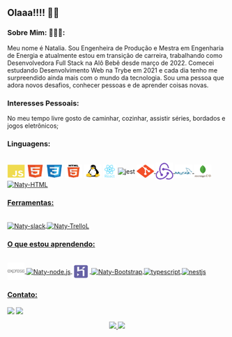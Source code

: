 ## Olaaa!!!! 👋🏿


<div>
 <h3 align="left"> Sobre Mim: 👩🏿‍💻:</h3>
 Meu nome é Natalia. Sou Engenheira de Produção e Mestra em Engenharia de Energia e atualmente estou em transição de carreira, trabalhando como   Desenvolvedora Full Stack na Alô Bebê desde março de 2022. 
 Comecei estudando Desenvolvimento Web na Trybe em 2021 e cada dia tenho me surpreendido ainda mais com o mundo da tecnologia.
 Sou uma pessoa que adora novos desafios, conhecer pessoas e de aprender coisas novas. 
</div>

<h3 align="left"> Interesses Pessoais:</h3>
No meu tempo livre gosto de caminhar, cozinhar, assistir séries, bordados e jogos eletrônicos;
  
<h3 align="left">Linguagens:</h3>
<div style="display: inline_block"><br>
  <img align="center" alt="Naty-Js" height="30" width="40" src="https://raw.githubusercontent.com/devicons/devicon/master/icons/javascript/javascript-plain.svg">
  <img align="center" alt="Naty-HTML" height="30" width="40" src="https://raw.githubusercontent.com/devicons/devicon/master/icons/html5/html5-original.svg">
  <img align="center" alt="Naty-CSS" height="30" width="40" src="https://raw.githubusercontent.com/devicons/devicon/master/icons/css3/css3-original.svg">
  <img align="center" alt="Naty-html5" src="https://raw.githubusercontent.com/devicons/devicon/master/icons/html5/html5-original-wordmark.svg" alt="html5"      width="40" height="30"/>   <img align="center" alt="Naty-LINUX5" src="https://raw.githubusercontent.com/devicons/devicon/master/icons/linux/linux-original.svg"  alt="linux" width="40" height="30"/> 
  <img align="center"alt="Naty-react" src="https://raw.githubusercontent.com/devicons/devicon/master/icons/react/react-original-wordmark.svg" alt="react" width="30" height="30"/> 
  <img align="center"src="https://www.vectorlogo.zone/logos/jestjsio/jestjsio-icon.svg" alt="jest" width="50" height="30"/> </a> <a href="https://www.linux.org/" target="_blank">
  <img align="center" alt="Naty-git" height="30" width="40" src="https://raw.githubusercontent.com/devicons/devicon/00f02ef57fb7601fd1ddcc2fe6fe670fef3ae3e4/icons/git/git-plain.svg">
  <img align="center"src="https://raw.githubusercontent.com/devicons/devicon/00f02ef57fb7601fd1ddcc2fe6fe670fef3ae3e4/icons/redux/redux-original.svg" alt="jest" width="40" height="40"/>
  <img align="center" alt="Naty-mysql" height="30" width="40"      src="https://raw.githubusercontent.com/devicons/devicon/00f02ef57fb7601fd1ddcc2fe6fe670fef3ae3e4/icons/mysql/mysql-plain-wordmark.svg">
  <img align="center" alt="Naty-HTML" height="30" width="40"        src="https://raw.githubusercontent.com/devicons/devicon/00f02ef57fb7601fd1ddcc2fe6fe670fef3ae3e4/icons/mongodb/mongodb-original-wordmark.svg">
  <img src="https://cdn.jsdelivr.net/gh/devicons/devicon/icons/docker/docker-original-wordmark.svg" align="center" alt="Naty-HTML" height="40" width="40" />
</div>

<h3 align="left">Ferramentas:</h3>
<div style="display: inline_block"><br>
  <img align="center" alt="Naty-slack" height="30" width="40" src="https://cdn.jsdelivr.net/gh/devicons/devicon/icons/slack/slack-original.svg">
  <img align="center" alt="Naty-TrelloL" height="30" width="40" src="https://cdn.jsdelivr.net/gh/devicons/devicon/icons/trello/trello-plain.svg">
 
 <h3 align="left">O que estou aprendendo:</h3>
 <div style="display: inline_block"><br>
   <img align="center" alt="Naty-express" height="40" width="40" src="https://raw.githubusercontent.com/devicons/devicon/master/icons/express/express-original-wordmark.svg"> 
   <img src="https://cdn.jsdelivr.net/gh/devicons/devicon/icons/nodejs/nodejs-original.svg" align="center" alt="Naty-node.js" height="40" width="40" />
   <img align="center" alt="Naty-heroku" height="30" width="40" src="https://raw.githubusercontent.com/devicons/devicon/master/icons/heroku/heroku-plain.svg">
  <img align="center" alt="Naty-Bootstrap" height="30" width="40" src="https://cdn.jsdelivr.net/gh/devicons/devicon/icons/bootstrap/bootstrap-original.svg"> 
  <img align="center" alt="typescript" height="30" width="40" src="https://cdn.jsdelivr.net/gh/devicons/devicon/icons/typescript/typescript-original.svg" />
  <img align="center" alt="nestjs" height="30" width="40" src="https://cdn.jsdelivr.net/gh/devicons/devicon/icons/nestjs/nestjs-plain.svg" />
 
</div>
 
<div>   
  <h3 align="left"> Contato:</h3>
  <a href = "mailto:nataliaribeiro@unifei.edu.br"><img src="https://img.shields.io/badge/-Gmail-D14836?style=for-the-badge&logo=gmail&logoColor=white" height="35"   align="center" target="_blank"></a>
  <a href="https://www.linkedin.com/in/natalia-de-souza-ribeiro-559761206/" target="_blank"><img src="https://img.shields.io/badge/-LinkedIn-%230077B5?style=for-the-badge&logo=linkedin&logoColor=white" height="35" align="center" target="_blank"></a> 
</div>
 
<br>
<div align="center">
  <a href="https://github.com/NataliaSRiber">
  <img height="140em" src="https://github-readme-stats.vercel.app/api?username=NataliaSRiber&show_icons=true&theme=dracula&include_all_commits=true&count_private=true"/>
  <img height="140em" src="https://github-readme-stats.vercel.app/api/top-langs/?username=NataliaSRiber&layout=compact&langs_count=7&theme=dracula"/>
</div>

 <!--
**NataliaSRiber/NataliaSRiber** is a ✨ _special_ ✨ repository because its `README.md` (this file) appears on your GitHub profile.

Here are some ideas to get you started:

- 🔭 I’m currently working on ...
- 🌱 I’m currently learning ...
- 👯 I’m looking to collaborate on ...
- 🤔 I’m looking for help with ...
- 💬 Ask me about ...
- 📫 How to reach me: ...
- 😄 Pronouns: ...
- ⚡ Fun fact: ...
-->
